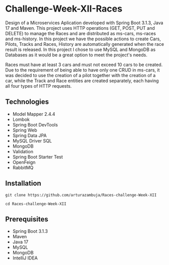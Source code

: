 # Challenge-Week-XII-Races

Design of a Microservices Aplication developed with Spring Boot 3.1.3, Java 17 and Maven. This project uses HTTP operations (GET, POST, PUT and DELETE) to manage the Races and are distributed as ms-cars, ms-races and ms-history. In this project we have the possible actions to create Cars, Pilots, Tracks and Races, History are automatically generated 
when the race result is released.
In this project I chose to use MySQL and MongoDB as Databases as it would be a great option to meet the project's needs.

Races must have at least 3 cars and must not exceed 10 cars to be created. 
Due to the requirement of being able to have only one CRUD in ms-cars, it was decided to use the creation of a pilot together with the creation of a car, while the Track and Race entities are created separately, each having all four types of HTTP requests.

## Technologies
* Model Mapper 2.4.4
* Lombok
* Spring Boot DevTools
* Spring Web
* Spring Data JPA
* MySQL Driver SQL
* MongoDB
* Validation
* Spring Boot Starter Test
* OpenFeign
* RabbitMQ

## Installation

```git clone https://github.com/arturazambuja/Races-challenge-Week-XII```

```cd Races-challenge-Week-XII```

## Prerequisites
- Spring Boot 3.1.3
- Maven
- Java 17
- MySQL
- MongoDB
- IntelliJ IDEA

